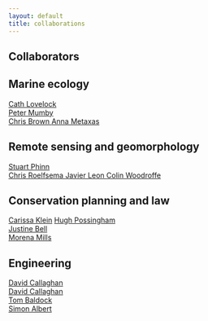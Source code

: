 ```yaml
---
layout: default
title: collaborations
---
```


## Collaborators

## Marine ecology  
<a href ="http://researchers.uq.edu.au/researcher/1430" target="_blank">Cath Lovelock </a>  
<a href ="http://www.marinespatialecologylab.org" target="_blank">Peter Mumby </a>  
<a href ="http://www.seascapemodels.org" target="_blank">Chris Brown </a>
<a href ="https://annametaxas.wordpress.com/people/anna-metaxas/" target="_blank">Anna Metaxas</a>

## Remote sensing and geomorphology
<a href ="https://www.gpem.uq.edu.au/stuart-phinn" target="_blank">Stuart Phinn </a>  
<a href ="https://www.gpem.uq.edu.au/chris-roelfsema" target="_blank">Chris Roelfsema </a>
<a href ="http://www.usc.edu.au/explore/structure/faculty-of-science-health-education-and-engineering/staff/dr-javier-leon" target="_blank">Javier Leon </a>
<a href ="http://smah.uow.edu.au/sees/UOW002960.html" target="_blank">Colin Woodroffe </a> 

## Conservation planning and law  
<a href ="https://www.gpem.uq.edu.au/carissa-klein" target="_blank">Carissa Klein</a> 
<a href ="http://www.possinghamlab.org/" target="_blank">Hugh Possingham</a>  
<a href ="http://researchers.uq.edu.au/researcher/2216" target="_blank">Justine Bell</a>  
<a href ="http://researchers.uq.edu.au/researcher/2216" target="_blank">Morena Mills</a>

## Engineering 
<a href ="http://www.chemeng.uq.edu.au/obrien" target="_blank">David Callaghan </a>  
<a href ="http://www.civil.uq.edu.au/callaghan" target="_blank">David Callaghan </a>  
<a href ="http://www.civil.uq.edu.au/baldock" target="_blank">Tom Baldock</a>  
<a href ="http://www.civil.uq.edu.au/albert" target="_blank">Simon Albert </a>  
 
